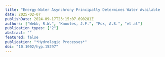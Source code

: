```yaml
---
title: "Energy-Water Asynchrony Principally Determines Water Available for Runoff from Snowmelt in Continental Montane Forests."
date: 2025-02-07
publishDate: 2024-09-17T23:15:07.690281Z
authors: ["Webb, R.W.", "Knowles, J.F.", "Fox, A.S.", "et al"]
publication_types: ["2"]
abstract: ""
featured: false
publication: "*Hydrologic Processes*"
doi: "10.1002/hyp.15297"
---
```


